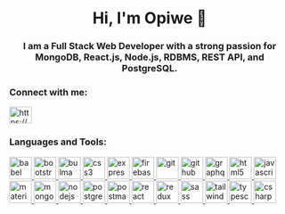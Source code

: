 <h1 align="center">Hi, I'm Opiwe 👋</h1>
<h3 align="center">I am a Full Stack Web Developer with a strong passion for MongoDB, React.js, Node.js, RDBMS, REST API, and PostgreSQL.</h3>

<h3 align="left">Connect with me:</h3>
<p align="left">
<a href="https://linkedin.com/in/https://www.linkedin.com/in/nkqubela-opiwe-jojo-8a0493184/" target="blank"><img align="center" src="https://raw.githubusercontent.com/rahuldkjain/github-profile-readme-generator/master/src/images/icons/Social/linked-in-alt.svg" alt="https://www.linkedin.com/in/nkqubela-opiwe-jojo-8a0493184/" height="30" width="40" /></a>
</p>

<h3 align="left">Languages and Tools:</h3>
<p align="left"> <a href="https://babeljs.io/" target="_blank" rel="noreferrer"> <img src="https://img.shields.io/badge/Babel-F9DC3E?style=for-the-badge&logo=babel&logoColor=black" alt="babel" height="40"/> </a> <a href="https://getbootstrap.com" target="_blank" rel="noreferrer"> <img src="https://img.shields.io/badge/Bootstrap-563D7C?style=for-the-badge&logo=bootstrap&logoColor=white" alt="bootstrap" height="40"/> </a> <a href="https://bulma.io/" target="_blank" rel="noreferrer"> <img src="https://img.shields.io/badge/bulma-00D1B2?style=for-the-badge&logo=bulma&logoColor=white" alt="bulma" height="40"/> </a> <a href="https://www.w3schools.com/css/" target="_blank" rel="noreferrer"> <img src="https://img.shields.io/badge/css3-1572B6?style=for-the-badge&logo=css3&logoColor=white" alt="css3" height="40"/> </a> <a href="https://expressjs.com" target="_blank" rel="noreferrer"> <img src="https://img.shields.io/badge/express-000000?style=for-the-badge&logo=express&logoColor=white" alt="express" height="40"/> </a> <a href="https://firebase.google.com/" target="_blank" rel="noreferrer"> <img src="https://img.shields.io/badge/firebase-FFCA28?style=for-the-badge&logo=firebase&logoColor=black" alt="firebase" height="40"/> </a> <a href="https://git-scm.com/" target="_blank" rel="noreferrer"> <img src="https://img.shields.io/badge/git-F05032?style=for-the-badge&logo=git&logoColor=white" alt="git" height="40"/> </a> <a href="https://github.com/" target="_blank" rel="noreferrer"> <img src="https://img.shields.io/badge/GitHub-100000?style=for-the-badge&logo=github&logoColor=white" alt="github" height="40"/> </a> <a href="https://graphql.org" target="_blank" rel="noreferrer"> <img src="https://img.shields.io/badge/graphql-E10098?style=for-the-badge&logo=graphql&logoColor=white" alt="graphql" height="40"/> </a> <a href="https://www.w3.org/html/" target="_blank" rel="noreferrer"> <img src="https://img.shields.io/badge/html5-E34F26?style=for-the-badge&logo=html5&logoColor=white" alt="html5" height="40"/> </a> <a href="https://developer.mozilla.org/en-US/docs/Web/JavaScript" target="_blank" rel="noreferrer"> <img src="https://img.shields.io/badge/javascript-F7DF1E?style=for-the-badge&logo=javascript&logoColor=black" alt="javascript" height="40"/> </a> <a href="https://materializecss.com/" target="_blank" rel="noreferrer"> <img src="https://img.shields.io/badge/materialize-EE6E73?style=for-the-badge&logo=materializecss&logoColor=white" alt="materialize" height="40"/> </a> <a href="https://www.mongodb.com/" target="_blank" rel="noreferrer"> <img src="https://img.shields.io/badge/mongodb-47A248?style=for-the-badge&logo=mongodb&logoColor=white" alt="mongodb" height="40"/> </a> <a href="https://nodejs.org" target="_blank" rel="noreferrer"> <img src="https://img.shields.io/badge/node.js-339933?style=for-the-badge&logo=node.js&logoColor=white" alt="nodejs" height="40"/> </a> <a href="https://www.postgresql.org" target="_blank" rel="noreferrer"> <img src="https://img.shields.io/badge/postgresql-336791?style=for-the-badge&logo=postgresql&logoColor=white" alt="postgresql" height="40"/> </a> <a href="https://postman.com" target="_blank" rel="noreferrer"> <img src="https://img.shields.io/badge/postman-FF6C37?style=for-the-badge&logo=postman&logoColor=white" alt="postman" height="40"/> </a> <a href="https://reactjs.org/" target="_blank" rel="noreferrer"> <img src="https://img.shields.io/badge/react-61DAFB?style=for-the-badge&logo=react&logoColor=black" alt="react" height="40"/> </a> <a href="https://redux.js.org" target="_blank" rel="noreferrer"> <img src="https://img.shields.io/badge/redux-764ABC?style=for-the-badge&logo=redux&logoColor=white" alt="redux" height="40"/> </a> <a href="https://sass-lang.com" target="_blank" rel="noreferrer"> <img src="https://img.shields.io/badge/sass-CC6699?style=for-the-badge&logo=sass&logoColor=white" alt="sass" height="40"/> </a> <a href="https://tailwindcss.com/" target="_blank" rel="noreferrer"> <img src="https://img.shields.io/badge/tailwind-38B2AC?style=for-the-badge&logo=tailwindcss&logoColor=white" alt="tailwind" height="40"/> </a> <a href="https://www.typescriptlang.org/" target="_blank" rel="noreferrer"> <img src="https://img.shields.io/badge/typescript-3178C6?style=for-the-badge&logo=typescript&logoColor=white" alt="typescript" height="40"/> </a> <a href="https://docs.microsoft.com/en-us/dotnet/csharp/" target="_blank" rel="noreferrer"> <img src="https://img.shields.io/badge/c-sharp-239120?style=for-the-badge&logo=c-sharp&logoColor=white" alt="csharp" height="40"/> </a> </p>
